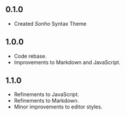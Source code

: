 ## 0.1.0
- Created *Sonho* Syntax Theme

## 1.0.0
- Code rebase.
- Improvements to Markdown and JavaScript.

## 1.1.0
- Refinements to JavaScript.
- Refinements to Markdown.
- Minor improvements to editor styles.
